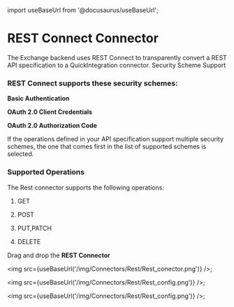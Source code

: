 import useBaseUrl from '@docusaurus/useBaseUrl';

# REST Connect Connector

The Exchange backend uses REST Connect to transparently convert a REST API specification to a QuickIntegration connector. 
Security Scheme Support


### REST Connect supports these security schemes:

**Basic Authentication**

**OAuth 2.0 Client Credentials**

**OAuth 2.0 Authorization Code**

If the operations defined in your API specification support multiple security schemes, the one that comes first in the list of supported schemes is selected.

### Supported Operations

The Rest connector supports the following operations:

1) GET

2) POST

3) PUT,PATCH

4) DELETE

Drag and drop the **REST Connector**

<img src={useBaseUrl('/img/Connectors/Rest/Rest_conector.png')} />;

<img src={useBaseUrl('/img/Connectors/Rest/Rest_config.png')} />;

<img src={useBaseUrl('/img/Connectors/Rest/Rest_config.png')} />;